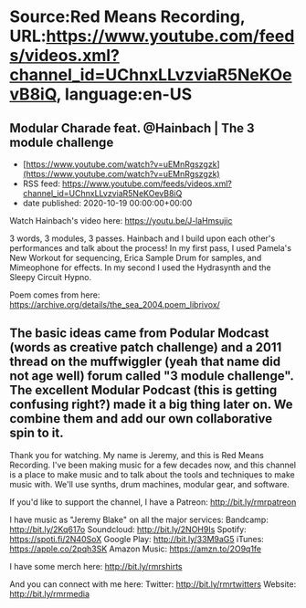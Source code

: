 # Source:Red Means Recording, URL:https://www.youtube.com/feeds/videos.xml?channel_id=UChnxLLvzviaR5NeKOevB8iQ, language:en-US

## Modular Charade feat. @Hainbach | The 3 module challenge
 - [https://www.youtube.com/watch?v=uEMnRgszgzk](https://www.youtube.com/watch?v=uEMnRgszgzk)
 - RSS feed: https://www.youtube.com/feeds/videos.xml?channel_id=UChnxLLvzviaR5NeKOevB8iQ
 - date published: 2020-10-19 00:00:00+00:00

Watch Hainbach's video here: https://youtu.be/J-laHmsujic

3 words, 3 modules, 3 passes. Hainbach and I build upon each other's performances and talk about the process!  In my first pass, I used Pamela's New Workout for sequencing, Erica Sample Drum for samples, and Mimeophone for effects. In my second I used the Hydrasynth and the Sleepy Circuit Hypno.

Poem comes from here: https://archive.org/details/the_sea_2004.poem_librivox/

The basic ideas came from Podular Modcast (words as creative patch challenge) and a 2011 thread on the muffwiggler (yeah that name did not age well) forum called "3 module challenge". The excellent Modular Podcast (this is getting confusing right?) made it a big thing later on. We combine them and add our own collaborative spin to it. 
------------------------------------
Thank you for watching. My name is Jeremy, and this is Red Means Recording. I've been making music for a few decades now, and this channel is a place to make music and to talk about the tools and techniques to make music with. We'll use synths, drum machines, modular gear, and software. 

If you'd like to support the channel, I have a Patreon:  http://bit.ly/rmrpatreon

I have music as "Jeremy Blake" on all the major services: 
Bandcamp: http://bit.ly/2Kq617o
Soundcloud: http://bit.ly/2NOH9Is
Spotify: https://spoti.fi/2N40SoX
Google Play: http://bit.ly/33M9aG5
iTunes: https://apple.co/2pqh3SK
Amazon Music: https://amzn.to/2O9q1fe

I have some merch here: http://bit.ly/rmrshirts

And you can connect with me here: 
Twitter: http://bit.ly/rmrtwitters
Website: http://bit.ly/rmrmedia

